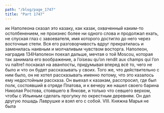 ```yaml
---
path: "/blog/page_1747"
title: "Part 1747"
---
```


ик Наполеона сказал это казаку, как казак, охваченный каким-то остолбенением, не произнес более ни одного слова и продолжал ехать, не спуская глаз с завоевателя, имя которого достигло до него через восточные степи. Вся его разговорчивость вдруг прекратилась и заменилась наивным и молчаливым чувством восторга. Наполеон, наградив
134Наполеон поехал дальше, мечтая о той Moscou, которая так занимала его воображение, a l’oiseau qu’on rendit aux champs qui l’on vu naître1 поскакал на аванпосты, придумывая вперед всё то, чего не было и что он будет рассказывать у своих. Того же, что действительно с ним было, он не хотел рассказывать именно потому, что это казалось ему недостойным рассказа. Он выехал к казакам, расспросил, где был полк, состоявший в отряде Платова, и к вечеру же нашел своего барина Николая Ростова, стоявшего в Янкове, и только что севшего верхом, чтобы с Ильиным сделать прогулку по окрестным деревням. Он дал другую лошадь Лаврушке и взял его с собой.
VIII.
Княжна Марья не была
